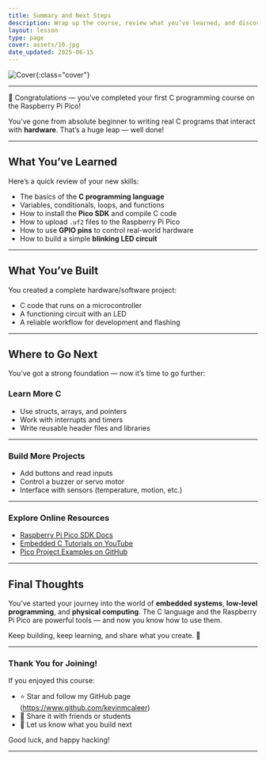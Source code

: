 ```yaml
---
title: Summary and Next Steps
description: Wrap up the course, review what you’ve learned, and discover where to go next in your journey with C and the Raspberry Pi Pico.
layout: lesson
type: page
cover: assets/10.jpg
date_updated: 2025-06-15
---
```


![Cover]({{page.cover}}){:class="cover"}

---

🎉 Congratulations — you’ve completed your first C programming course on the Raspberry Pi Pico!

You’ve gone from absolute beginner to writing real C programs that interact with **hardware**. That’s a huge leap — well done!

---

## What You’ve Learned

Here’s a quick review of your new skills:

- The basics of the **C programming language**
- Variables, conditionals, loops, and functions
- How to install the **Pico SDK** and compile C code
- How to upload `.uf2` files to the Raspberry Pi Pico
- How to use **GPIO pins** to control real-world hardware
- How to build a simple **blinking LED circuit**

---

## What You’ve Built

You created a complete hardware/software project:

- C code that runs on a microcontroller
- A functioning circuit with an LED
- A reliable workflow for development and flashing

---

## Where to Go Next

You’ve got a strong foundation — now it’s time to go further:

### Learn More C

- Use structs, arrays, and pointers
- Work with interrupts and timers
- Write reusable header files and libraries

---

### Build More Projects

- Add buttons and read inputs
- Control a buzzer or servo motor
- Interface with sensors (temperature, motion, etc.)

---

### Explore Online Resources

- [Raspberry Pi Pico SDK Docs](https://raspberrypi.github.io/pico-sdk-doxygen/)
- [Embedded C Tutorials on YouTube](https://www.youtube.com/results?search_query=embedded+c+raspberry+pi+pico)
- [Pico Project Examples on GitHub](https://github.com/raspberrypi/pico-examples)

---

## Final Thoughts

You’ve started your journey into the world of **embedded systems**, **low-level programming**, and **physical computing**. The C language and the Raspberry Pi Pico are powerful tools — and now you know how to use them.

Keep building, keep learning, and share what you create. 🚀

---

### Thank You for Joining!

If you enjoyed this course:

- ⭐ Star and follow my GitHub page (<https://www.github.com/kevinmcaleer>)
- 📣 Share it with friends or students
- 💬 Let us know what you build next

Good luck, and happy hacking!

---
